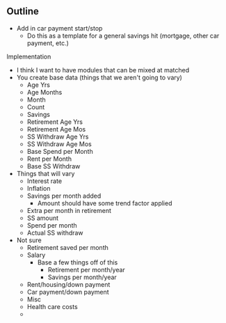 ## Outline
- Add in car payment start/stop
  - Do this as a template for a general savings hit (mortgage, other car payment, etc.)



Implementation
- I think I want to have modules that can be mixed at matched
- You create base data (things that we aren't going to vary)
  - Age Yrs
  - Age Months
  - Month
  - Count
  - Savings
  - Retirement Age Yrs
  - Retirement Age Mos
  - SS Withdraw Age Yrs
  - SS Withdraw Age Mos
  - Base Spend per Month
  - Rent per Month
  - Base SS Withdraw
- Things that will vary
  - Interest rate
  - Inflation
  - Savings per month added
    - Amount should have some trend factor applied
  - Extra per month in retirement
  - SS amount
  - Spend per month
  - Actual SS withdraw
- Not sure
  - Retirement saved per month
  - Salary
    - Base a few things off of this
	  - Retirement per month/year
	  - Savings per month/year
  - Rent/housing/down payment
  - Car payment/down payment
  - Misc
  - Health care costs
  - 
  